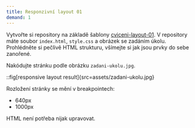 ```yaml
---
title: Responzivní layout 01
demand: 1
---
```


Vytvořte si repository na základě šablony [cviceni-layout-01](https://github.com/Czechitas-podklady-WEB/cviceni-layout-01). V repository máte soubor `index.html`, `style.css` a obrázek se zadáním úkolu. Prohlédněte si pečlivě HTML strukturu, všímejte si jak jsou prvky do sebe zanořené.

Nakódujte stránku podle obrázku `zadani-ukolu.jpg`.

::fig[responsive layout result]{src=assets/zadani-ukolu.jpg}

Rozložení stránky se mění v breakpointech:

- 640px
- 1000px

HTML není potřeba nijak upravovat.
